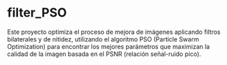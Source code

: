 # filter_PSO
Este proyecto optimiza el proceso de mejora de imágenes aplicando filtros bilaterales y de nitidez, utilizando el algoritmo PSO (Particle Swarm Optimization) para encontrar los mejores parámetros que maximizan la calidad de la imagen basada en el PSNR (relación señal-ruido pico). 
